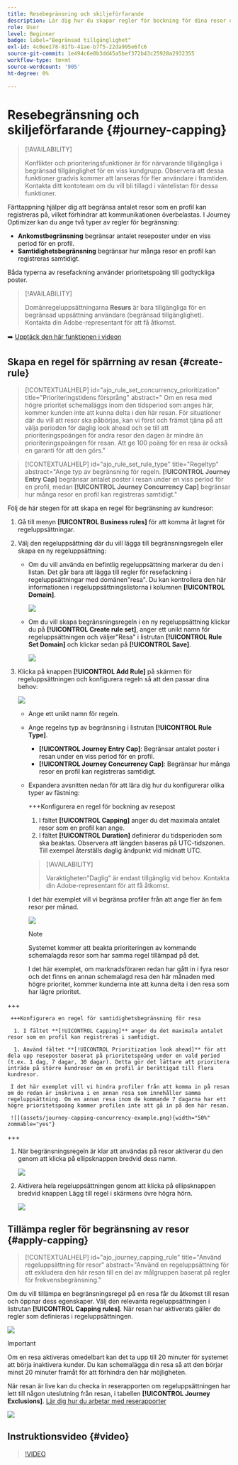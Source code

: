 ```yaml
---
title: Resebegränsning och skiljeförfarande
description: Lär dig hur du skapar regler för bockning för dina resor och hur du godtyckliggör reseregistrering
role: User
level: Beginner
badge: label="Begränsad tillgänglighet"
exl-id: 4c0ee178-81fb-41ae-b7f5-22da995e6fc6
source-git-commit: 1e494c6e0b3dd45a5bef372b43c25928a2932355
workflow-type: tm+mt
source-wordcount: '905'
ht-degree: 0%

---
```


# Resebegränsning och skiljeförfarande {#journey-capping}

>[!AVAILABILITY]
>
>Konflikter och prioriteringsfunktioner är för närvarande tillgängliga i begränsad tillgänglighet för en viss kundgrupp. Observera att dessa funktioner gradvis kommer att lanseras för fler användare i framtiden. Kontakta ditt kontoteam om du vill bli tillagd i väntelistan för dessa funktioner.

Färttappning hjälper dig att begränsa antalet resor som en profil kan registreras på, vilket förhindrar att kommunikationen överbelastas. I Journey Optimizer kan du ange två typer av regler för begränsning:

* **Ankomstbegränsning** begränsar antalet reseposter under en viss period för en profil.
* **Samtidighetsbegränsning** begränsar hur många resor en profil kan registreras samtidigt.

Båda typerna av resefackning använder prioritetspoäng till godtyckliga poster.

>[!AVAILABILITY]
>
>Domänregeluppsättningarna **Resurs** är bara tillgängliga för en begränsad uppsättning användare (begränsad tillgänglighet). Kontakta din Adobe-representant för att få åtkomst.

➡️ [Upptäck den här funktionen i videon](#video)

## Skapa en regel för spärrning av resan {#create-rule}

>[!CONTEXTUALHELP]
>id="ajo_rule_set_concurrency_prioritization"
>title="Prioriteringstidens försprång"
>abstract=" Om en resa med högre prioritet schemaläggs inom den tidsperiod som anges här, kommer kunden inte att kunna delta i den här resan. För situationer där du vill att resor ska påbörjas, kan vi först och främst tjäna på att välja perioden för daglig look ahead och se till att prioriteringspoängen för andra resor den dagen är mindre än prioriteringspoängen för resan. Att ge 100 poäng för en resa är också en garanti för att den görs."

>[!CONTEXTUALHELP]
>id="ajo_rule_set_rule_type"
>title="Regeltyp"
>abstract="Ange typ av begränsning för regeln. **[!UICONTROL Journey Entry Cap]** begränsar antalet poster i resan under en viss period för en profil, medan **[!UICONTROL Journey Concurrency Cap]** begränsar hur många resor en profil kan registreras samtidigt."

Följ de här stegen för att skapa en regel för begränsning av kundresor:

1. Gå till menyn **[!UICONTROL Business rules]** för att komma åt lagret för regeluppsättningar.

1. Välj den regeluppsättning där du vill lägga till begränsningsregeln eller skapa en ny regeluppsättning:

   * Om du vill använda en befintlig regeluppsättning markerar du den i listan. Det går bara att lägga till regler för resefackning i regeluppsättningar med domänen&quot;resa&quot;. Du kan kontrollera den här informationen i regeluppsättningslistorna i kolumnen **[!UICONTROL Domain]**.

     ![](assets/journey-capping-list.png)

   * Om du vill skapa begränsningsregeln i en ny regeluppsättning klickar du på **[!UICONTROL Create rule set]**, anger ett unikt namn för regeluppsättningen och väljer&quot;Resa&quot; i listrutan **[!UICONTROL Rule Set Domain]** och klickar sedan på **[!UICONTROL Save]**.

     ![](assets/journey-capping-rule-set.png)

1. Klicka på knappen **[!UICONTROL Add Rule]** på skärmen för regeluppsättningen och konfigurera regeln så att den passar dina behov:

   ![](assets/journey-capping-concurrency.png)

   * Ange ett unikt namn för regeln.

   * Ange regelns typ av begränsning i listrutan **[!UICONTROL Rule Type]**.

      * **[!UICONTROL Journey Entry Cap]**: Begränsar antalet poster i resan under en viss period för en profil.
      * **[!UICONTROL Journey Concurrency Cap]**: Begränsar hur många resor en profil kan registreras samtidigt.

   * Expandera avsnitten nedan för att lära dig hur du konfigurerar olika typer av fästning:

     +++Konfigurera en regel för bockning av resepost

      1. I fältet **[!UICONTROL Capping]** anger du det maximala antalet resor som en profil kan ange.
      1. I fältet **[!UICONTROL Duration]** definierar du tidsperioden som ska beaktas. Observera att längden baseras på UTC-tidszonen. Till exempel återställs daglig ändpunkt vid midnatt UTC.

     >[!AVAILABILITY]
     >
     >Varaktigheten&quot;Daglig&quot; är endast tillgänglig vid behov. Kontakta din Adobe-representant för att få åtkomst.

     I det här exemplet vill vi begränsa profiler från att ange fler än fem resor per månad.

     ![](assets/journey-capping-entry-example.png)

     >[!NOTE]
     >
     >Systemet kommer att beakta prioriteringen av kommande schemalagda resor som har samma regel tillämpad på det.
     >
     >I det här exemplet, om marknadsföraren redan har gått in i fyra resor och det finns en annan schemalagd resa den här månaden med högre prioritet, kommer kunderna inte att kunna delta i den resa som har lägre prioritet.

+++

     +++Konfigurera en regel för samtidighetsbegränsning för resa

      1. I fältet **[!UICONTROL Capping]** anger du det maximala antalet resor som en profil kan registreras i samtidigt.

      1. Använd fältet **[!UICONTROL Prioritization look ahead]** för att dela upp reseposter baserat på prioritetspoäng under en vald period (t.ex. 1 dag, 7 dagar, 30 dagar). Detta gör det lättare att prioritera inträde på större kundresor om en profil är berättigad till flera kundresor.

     I det här exemplet vill vi hindra profiler från att komma in på resan om de redan är inskrivna i en annan resa som innehåller samma regeluppsättning. Om en annan resa inom de kommande 7 dagarna har ett högre prioritetspoäng kommer profilen inte att gå in på den här resan.

     ![](assets/journey-capping-concurrency-example.png){width="50%" zommable="yes"}

+++

1. När begränsningsregeln är klar att användas på resor aktiverar du den genom att klicka på ellipsknappen bredvid dess namn.

   ![](assets/journey-capping-activate-rule.png)

1. Aktivera hela regeluppsättningen genom att klicka på ellipsknappen bredvid knappen Lägg till regel i skärmens övre högra hörn.

   ![](assets/journey-capping-activate-rule-set.png)

## Tillämpa regler för begränsning av resor {#apply-capping}

>[!CONTEXTUALHELP]
>id="ajo_journey_capping_rule"
>title="Använd regeluppsättning för resor"
>abstract="Använd en regeluppsättning för att exkludera den här resan till en del av målgruppen baserat på regler för frekvensbegränsning."

Om du vill tillämpa en begränsningsregel på en resa får du åtkomst till resan och öppnar dess egenskaper. Välj den relevanta regeluppsättningen i listrutan **[!UICONTROL Capping rules]**. När resan har aktiverats gäller de regler som definieras i regeluppsättningen.

![](assets/journey-capping-apply.png)

>[!IMPORTANT]
>
>Om en resa aktiveras omedelbart kan det ta upp till 20 minuter för systemet att börja inaktivera kunder. Du kan schemalägga din resa så att den börjar minst 20 minuter framåt för att förhindra den här möjligheten.

När resan är live kan du checka in reserapporten om regeluppsättningen har lett till någon uteslutning från resan, i tabellen **[!UICONTROL Journey Exclusions]**. [Lär dig hur du arbetar med reserapporter](../reports/journey-global-report-cja.md)

![](assets/journey-report.png)

## Instruktionsvideo {#video}

>[!VIDEO](https://video.tv.adobe.com/v/3435530?quality=12)
